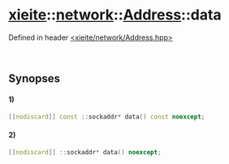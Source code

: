 # [xieite](../../../xieite.md)\:\:[network](../../../network.md)\:\:[Address](../../Address.md)\:\:data
Defined in header [<xieite/network/Address.hpp>](../../../../include/xieite/network/Address.hpp)

&nbsp;

## Synopses
#### 1)
```cpp
[[nodiscard]] const ::sockaddr* data() const noexcept;
```
#### 2)
```cpp
[[nodiscard]] ::sockaddr* data() noexcept;
```

